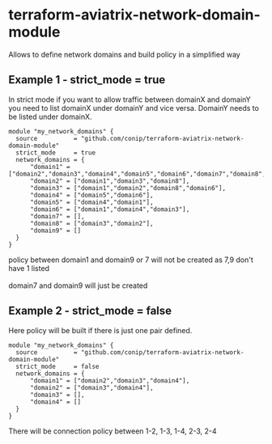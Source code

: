 # terraform-aviatrix-network-domain-module
Allows to define network domains and build policy in a simplified way


## Example 1 - strict_mode = true
In strict mode if you want to allow traffic between domainX and domainY you need to list domainX under domainY and vice versa. DomainY needs to be listed under domainX. 
```hcl
module "my_network_domains" {
  source          = "github.com/conip/terraform-aviatrix-network-domain-module"
  strict_mode     = true
  network_domains = {
      "domain1" = ["domain2","domain3","domain4","domain5","domain6","domain7","domain8","domain9"],
      "domain2" = ["domain1","domain3","domain8"],
      "domain3" = ["domain1","domain2","domain8","domain6"],
      "domain4" = ["domain5","domain6"],
      "domain5" = ["domain4","domain1"],
      "domain6" = ["domain1","domain4","domain3"],
      "domain7" = [],
      "domain8" = ["domain3","domain2"],
      "domain9" = []
  }
}
```
policy between domain1 and domain9 or 7 will not be created as 7,9 don't have 1 listed	
<br>domain7 and domain9 will just be created

## Example 2 - strict_mode = false
Here policy will be built if there is just one pair defined. 
```hcl
module "my_network_domains" {
  source          = "github.com/conip/terraform-aviatrix-network-domain-module"
  strict_mode     = false
  network_domains = {
      "domain1" = ["domain2","domain3","domain4"],
      "domain2" = ["domain3","domain4"],
      "domain3" = [],
      "domain4" = []
  }
}
```
There will be connection policy between 1-2, 1-3, 1-4, 2-3, 2-4
